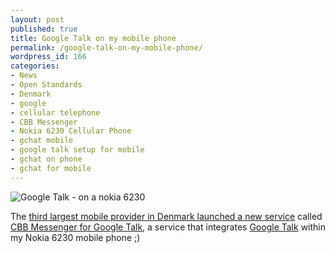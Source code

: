 ```yaml
---
layout: post
published: true
title: Google Talk on my mobile phone
permalink: /google-talk-on-my-mobile-phone/
wordpress_id: 166
categories:
- News
- Open Standards
- Denmark
- google
- cellular telephone
- CBB Messenger
- Nokia 6230 Cellular Phone
- gchat mobile
- google talk setup for mobile
- gchat on phone
- gchat for mobile
---
```

<img src="http://lh3.ggpht.com/-CCMrxr-3NnU/UVl8tVVslvI/AAAAAAAAFfg/iXbz2BxeDl0/cbb-google-talk-nokia-mobile.jpg" alt="Google Talk - on a nokia 6230" />

The <a href="http://www.computerworld.dk/art/32355/cbb-mobil-ud-med-microsoft-ind-med-google">third largest mobile provider in Denmark launched a new service</a> called <a href="http://www.cbb.dk/">CBB Messenger for Google Talk</a>, a service that integrates <a href="http://www.google.com/talk/">Google Talk</a> within my Nokia 6230 mobile phone ;) 




